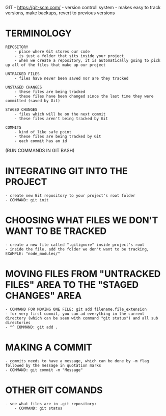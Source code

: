 GIT
    - https://git-scm.com/
    - version controll system
    - makes easy to track versions, make backups, revert to previous versions

# TERMINOLOGY
    REPOSITORY
        - place where Git stores our code
        - is just a folder that sits inside your project
        - when we create a repository, it is automatically going to pick up all of the files that make up our project

    UNTRACKED FILES
        - files have never been saved nor are they tracked

    UNSTAGED CHANGES
        - these files are being tracked
        - these files have been changed since the last time they were committed (saved by Git)

    STAGED CHANGES
        - files which will be on the next commit
        - these files aren't being tracked by Git

    COMMITS
        - kind of like safe point
        - these files are being tracked by Git
        - each commit has an id

(RUN COMMANDS IN GIT BASH)
# INTEGRATING GIT INTO THE PROJECT
    - create new Git repository to your project's root folder
    - COMMAND: git init 

# CHOOSING WHAT FILES WE DON'T WANT TO BE TRACKED
    - create a new file called ".gitignore" inside project's root
    - inside the file, add the folder we don't want to be tracking, EXAMPLE: "node_modules/"

# MOVING FILES FROM "UNTRACKED FILES" AREA TO THE "STAGED CHANGES" AREA
    - COMMAND FOR MOVING ONE FILE: git add filename.file_extension
    - for very first commit, you can ad everything in the current directory (which can be seen with command "git status") and all sub directories
    - ^^ COMMAND: git add .

# MAKING A COMMIT
    - commits needs to have a message, which can be done by -m flag followed by the message in quotation marks
    - COMMAND: git commit -m "Message"

# OTHER GIT COMANDS
    - see what files are in .git repository:
        - COMMAND: git status